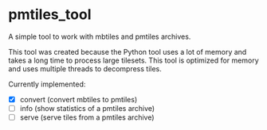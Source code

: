 # pmtiles_tool

A simple tool to work with mbtiles and pmtiles archives.

This tool was created because the Python tool uses a lot of memory and takes a long time
to process large tilesets. This tool is optimized for memory and uses multiple threads
to decompress tiles.

Currently implemented:

- [x] convert (convert mbtiles to pmtiles)
- [ ] info (show statistics of a pmtiles archive)
- [ ] serve (serve tiles from a pmtiles archive)
